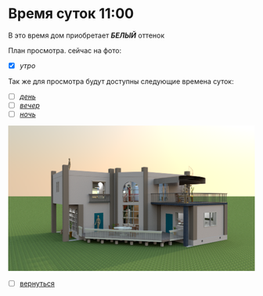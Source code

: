 # Время суток 11:00
В это время дом приобретает **_БЕЛЫЙ_** оттенок

План просмотра.
сейчас на фото:
- [x] _утро_

Так же для просмотра будут доступны следующие времена суток: 
- [ ] [_день_](README1.md)
- [ ] [_вечер_](README2.md)
- [ ] [_ночь_](README3.md)

![](img/house_00.png)

- [ ] [вернуться](README.md)